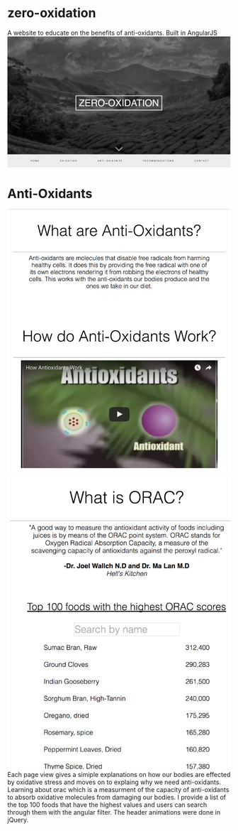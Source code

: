 # zero-oxidation
A website to educate on the benefits of anti-oxidants. Built in AngularJS
![alt tag](https://github.com/wesleyhuang23/zero-oxidation/blob/master/screenshots/home.png)

# Anti-Oxidants
![alt tag](https://github.com/wesleyhuang23/zero-oxidation/blob/master/screenshots/how%20they%20work.png)
![alt tag](https://github.com/wesleyhuang23/zero-oxidation/blob/master/screenshots/orac.png)
Each page view gives a simiple explanations on how our bodies are effected by oxidative stress and moves on to explaing why we need anti-oxidants. Learning about orac which is a measurment of the capacity of anti-oxidants to absorb oxidative molecules from damaging our bodies. I provide a list of the top 100 foods that have the highest values and users can search through them with the angular filter. The header animations were done in jQuery.
